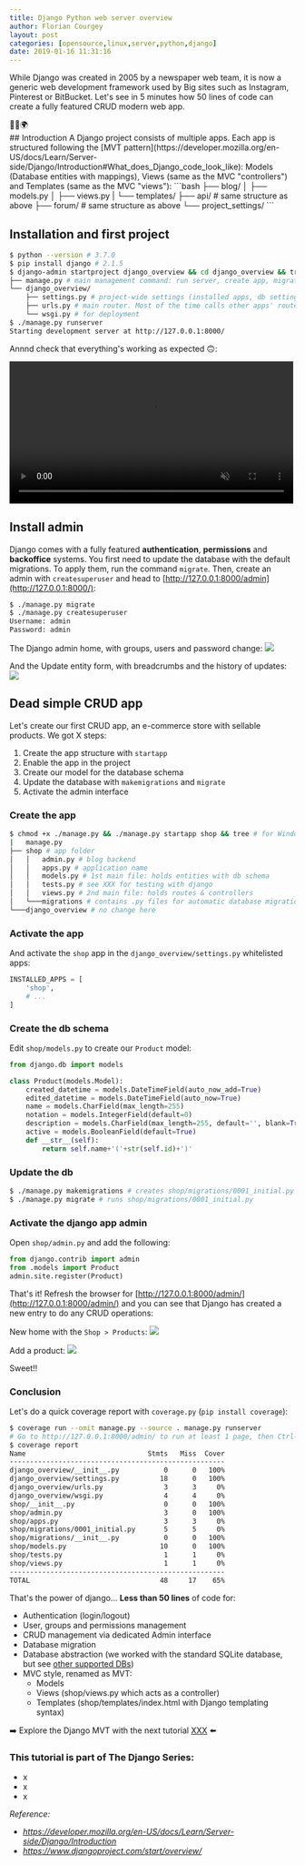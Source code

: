 ```yaml
---
title: Django Python web server overview
author: Florian Courgey
layout: post
categories: [opensource,linux,server,python,django]
date: 2019-01-16 11:31:16
---
```

While Django was created in 2005 by a newspaper web team, it is now a generic web development framework used by Big sites such as Instagram, Pinterest or BitBucket. Let's see in 5 minutes how 50 lines of code can create a fully featured CRUD modern web app.

<div class="text-center">🐍👑🌍</div>
<!--more-->
## Introduction
A Django project consists of multiple apps. Each app is structured following the [MVT pattern](https://developer.mozilla.org/en-US/docs/Learn/Server-side/Django/Introduction#What_does_Django_code_look_like): Models (Database entities with mappings), Views (same as the MVC "controllers") and Templates (same as the MVC "views"):
```bash
├── blog/
│   ├── models.py
│   ├── views.py
|   └── templates/
├── api/ # same structure as above
├── forum/ # same structure as above
└── project_settings/
```

## Installation and first project
```bash
$ python --version # 3.7.0
$ pip install django # 2.1.5
$ django-admin startproject django_overview && cd django_overview && tree
├── manage.py # main management command: run server, create app, migrate db..
└── django_overview/
    ├── settings.py # project-wide settings (installed apps, db settings, encoding key..)
    ├── urls.py # main router. Most of the time calls other apps' router
    └── wsgi.py # for deployment
$ ./manage.py runserver
Starting development server at http://127.0.0.1:8000/
```
Annnd check that everything's working as expected 🙃:
<div class="text-center">
  <video autoplay loop muted playsinline height="250">
    <source src="/assets/images/2019/01/django-overview-splash.mp4" type="video/mp4" />
  </video>
</div>

## Install admin
Django comes with a fully featured **authentication**, **permissions** and **backoffice** systems. You first need to update the database with the default migrations. To apply them, run the command `migrate`. Then, create an admin with `createsuperuser` and head to [http://127.0.0.1:8000/admin](http://127.0.0.1:8000/):
```bash
$ ./manage.py migrate
$ ./manage.py createsuperuser
Username: admin
Password: admin
```
The Django admin home, with groups, users and password change:
![](/assets/images/2019/01/django-admin-home.jpg)

And the Update entity form, with breadcrumbs and the history of updates:
![](/assets/images/2019/01/django-admin-users-update.jpg)

## Dead simple CRUD app
Let's create our first CRUD app, an e-commerce store with sellable products. We got X steps:
1. Create the app structure with `startapp`
1. Enable the app in the project
1. Create our model for the database schema
1. Update the database with `makemigrations` and `migrate`
1. Activate the admin interface

### Create the app
```bash
$ chmod +x ./manage.py && ./manage.py startapp shop && tree # for Windows, just do "python manage.py startapp blog"
|   manage.py
├── shop # app folder
│   │   admin.py # blog backend
│   │   apps.py # application name
│   │   models.py # 1st main file: holds entities with db schema
│   │   tests.py # see XXX for testing with django
│   │   views.py # 2nd main file: holds routes & controllers
│   └───migrations # contains .py files for automatic database migrations
└───django_overview # no change here
```

### Activate the app
And activate the `shop` app in the `django_overview/settings.py` whitelisted apps:
```python
INSTALLED_APPS = [
    'shop',
    # ...
]
```

### Create the db schema
Edit `shop/models.py` to create our `Product` model:
```python
from django.db import models

class Product(models.Model):
    created_datetime = models.DateTimeField(auto_now_add=True)
    edited_datetime = models.DateTimeField(auto_now=True)
    name = models.CharField(max_length=255)
    notation = models.IntegerField(default=0)
    description = models.CharField(max_length=255, default='', blank=True)
    active = models.BooleanField(default=True)
    def __str__(self):
        return self.name+'('+str(self.id)+')'
```

### Update the db
```bash
$ ./manage.py makemigrations # creates shop/migrations/0001_initial.py
$ ./manage.py migrate # runs shop/migrations/0001_initial.py
```

### Activate the django app admin
Open `shop/admin.py` and add the following:
```python
from django.contrib import admin
from .models import Product
admin.site.register(Product)
```

That's it! Refresh the browser for [http://127.0.0.1:8000/admin/](http://127.0.0.1:8000/admin/) and you can see that Django has created a new entry to do any CRUD operations:

New home with the `Shop > Products`:
![](/assets/images/2019/01/django-admin-home-with-products.jpg)

Add a product:
![](/assets/images/2019/01/django-admin-product-create.jpg)

Sweet!!

### Conclusion
Let's do a quick coverage report with `coverage.py` (`pip install coverage`):
```bash
$ coverage run --omit manage.py --source . manage.py runserver
# Go to http://127.0.0.1:8000/admin/ to run at least 1 page, then Ctrl-C to exit program
$ coverage report
Name                              Stmts   Miss  Cover
-----------------------------------------------------
django_overview/__init__.py           0      0   100%
django_overview/settings.py          18      0   100%
django_overview/urls.py               3      3     0%
django_overview/wsgi.py               4      4     0%
shop/__init__.py                      0      0   100%
shop/admin.py                         3      0   100%
shop/apps.py                          3      3     0%
shop/migrations/0001_initial.py       5      5     0%
shop/migrations/__init__.py           0      0   100%
shop/models.py                       10      0   100%
shop/tests.py                         1      1     0%
shop/views.py                         1      1     0%
-----------------------------------------------------
TOTAL                                48     17    65%
```

That's the power of django... **Less than 50 lines** of code for:
- Authentication (login/logout)
- User, groups and permissions management
- CRUD management via dedicated Admin interface
- Database migration
- Database abstraction (we worked with the standard SQLite database, but see [other supported DBs](https://docs.djangoproject.com/en/2.1/ref/databases/))
- MVC style, renamed as MVT:
  - Models
  - Views (shop/views.py which acts as a controller)
  - Templates (shop/templates/index.html with Django templating syntax)

➡️ Explore the Django MVT with the next tutorial [XXX](abc.com) ⬅️

### This tutorial is part of The Django Series:
- x
- x
- x

*Reference:*
- *https://developer.mozilla.org/en-US/docs/Learn/Server-side/Django/Introduction*
- *https://www.djangoproject.com/start/overview/*
